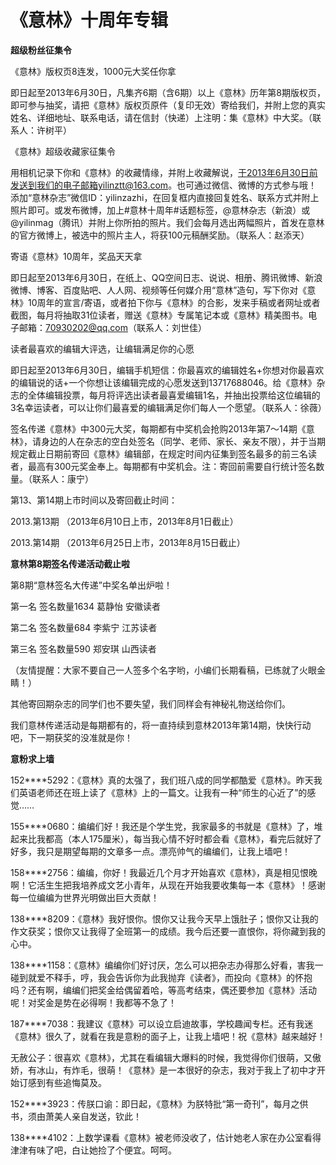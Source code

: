 # 《意林》十周年专辑

**超级粉丝征集令**

《意林》版权页8连发，1000元大奖任你拿 

即日起至2013年6月30日，凡集齐6期（含6期）以上《意林》历年第8期版权页，即可参与抽奖，请把《意林》版权页原件（复印无效）寄给我们，并附上您的真实姓名、详细地址、联系电话，请在信封（快递）上注明：集《意林》中大奖。（联系人：许树平） 

《意林》超级收藏家征集令 

用相机记录下你和《意林》的收藏情缘，并附上收藏解说，于2013年6月30日前发送到我们的电子邮箱yilinztt@163.com。也可通过微信、微博的方式参与哦！添加“意林杂志”微信ID：yilinzazhi，在回复框内直接回复姓名、联系方式并附上照片即可。或发布微博，加上#意林十周年#话题标签，@意林杂志（新浪）或@yilinmag（腾讯）并附上你所拍的照片。我们会每月选出两幅照片，首发在意林的官方微博上，被选中的照片主人，将获100元稿酬奖励。（联系人：赵添天） 

寄语《意林》10周年，奖品天天拿 

即日起至2013年6月30日，在纸上、QQ空间日志、说说、相册、腾讯微博、新浪微博、博客、百度贴吧、人人网、视频等任何媒介用“意林”造句，写下你对《意林》10周年的宣言/寄语，或者拍下你与《意林》的合影，发来手稿或者网址或者截图，每月将抽取31位读者，赠送《意林》专属笔记本或《意林》精美图书。电子邮箱：70930202@qq.com（联系人：刘世佳） 

读者最喜欢的编辑大评选，让编辑满足你的心愿 

即日起至2013年6月30日，编辑手机短信：你最喜欢的编辑姓名+你想对你最喜欢的编辑说的话+一个你想让该编辑完成的心愿发送到13717688046。给《意林》杂志的全体编辑投票，每月将评选出读者最喜爱编辑1名，并抽出投票给这位编辑的3名幸运读者，可以让你们最喜爱的编辑满足你们每人一个愿望。（联系人：徐薇） 

签名传递《意林》中300元大奖，每期都有中奖机会抢购2013年第7～14期《意林》，请身边的人在杂志的空白处签名（同学、老师、家长、亲友不限），并于当期规定截止日期前寄回《意林》编辑部，在规定时间内征集到签名最多的前三名读者，最高有300元奖金奉上。每期都有中奖机会。注：寄回前需要自行统计签名数量。（联系人：康宁） 

第13、第14期上市时间以及寄回截止时间： 

2013.第13期 （2013年6月10日上市，2013年8月1日截止） 

2013.第14期 （2013年6月25日上市，2013年8月15日截止） 

**意林第8期签名传递活动截止啦**

第8期“意林签名大传递”中奖名单出炉啦！ 

第一名 签名数量1634 葛静怡 安徽读者 

第二名 签名数量684 李紫宁 江苏读者 

第三名 签名数量590 郑安琪 山西读者 

（友情提醒：大家不要自己一人签多个名字哟，小编们长期看稿，已练就了火眼金睛！） 

其他寄回期杂志的同学们也不要失望，我们同样会有神秘礼物送给你们。 

我们意林传递活动是每期都有的，将一直持续到意林2013年第14期，快快行动吧，下一期获奖的没准就是你！ 

**意粉求上墙**

152****5292：《意林》真的太强了，我们班八成的同学都酷爱《意林》。昨天我们英语老师还在班上读了《意林》上的一篇文。让我有一种“师生的心近了”的感觉…… 

155****0680：编编们好！我还是个学生党，我家最多的书就是《意林》了，堆起来比我都高（本人175厘米），每当我心情不好时都会看《意林》，看完后就好了好多，我只是期望每期的文章多一点。漂亮帅气的编编们，让我上墙吧！ 

158****2756：编编，你好！我最近几个月才开始喜欢《意林》，真是相见恨晚啊！它活生生把我培养成文艺小青年，从现在开始我要收集每一本《意林》！感谢每一位编编为世界光明做出巨大贡献！ 

138****8209：《意林》我好恨你。恨你又让我今天早上饿肚子；恨你又让我的作文获奖；恨你又让我得了全班第一的成绩。我今后还要一直恨你，将你藏到我的心中。 

138****1158：《意林》编编你们好讨厌，怎么可以把杂志办得那么好看，害我一碰到就爱不释手，哼，我会告诉你为此我抛弃《读者》，而投向《意林》的怀抱吗？还有啊，编编们把奖金给偶留着哈，等高考结束，偶还要参加《意林》活动呢！对奖金是势在必得啊！我都等不急了！ 

187****7038：我建议《意林》可以设立启迪故事，学校趣闻专栏。还有我迷《意林》很久了，就看在我是意粉的面子上，让我上墙吧！祝《意林》越来越好！ 

无赦公子：很喜欢《意林》，尤其在看编辑大爆料的时候，我觉得你们很萌，又傲娇，有冰山，有炸毛，很萌！《意林》是一本很好的杂志，我对于我上了初中才开始订感到有些追悔莫及。 

152****3923：传朕口谕：即日起，《意林》为朕特批“第一奇刊”，每月之供书，须由萧美人亲自发送，钦此！ 

138****4102：上数学课看《意林》被老师没收了，估计她老人家在办公室看得津津有味了吧，白让她捡了个便宜。呵呵。